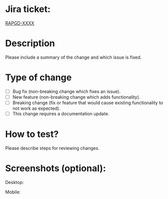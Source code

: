 # Jira ticket:
[RAPGD-XXXX](https://jira.nike.com/browse/RAPGD-XXXX)

# Description
Please include a summary of the change and which issue is fixed.

# Type of change
- [ ] Bug fix (non-breaking change which fixes an issue).
- [ ] New feature (non-breaking change which adds functionality).
- [ ] Breaking change (fix or feature that would cause existing functionality to not work as expected).
- [ ] This change requires a documentation update.

# How to test?
Please describe steps for reviewing changes.

# Screenshots (optional):
Desktop:

Mobile:
